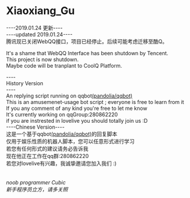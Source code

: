 # Xiaoxiang_Gu
----2019.01.24    更新----</br>
----updated 2019.01.24----</br>
腾讯现已关闭WebQQ接口，项目已经停止。后续可能考虑迁移至酷Q。</br>

It's a shame that WebQQ Interface has been shutdown by Tencent.</br>
This project is now shutdown.</br>
Maybe code will be tranplant to CoolQ Platform.</br>

----</br>
History Version</br>
----</br>
An replying script running on qqbot[(pandolia/qqbot)](https://github.com/pandolia/qqbot/)</br>
This is an amusemenet-usage bot script ; everyone is free to learn from it</br>
If you any comment of any kind you're free to let me know</br>
It's currently working on qqGroup:280862220 </br>
if you are instrested in lovelive you should totally join us :D</br>
----Chinese Version----</br>
这是一个基于qqbot[(pandolia/qqbot)](https://github.com/pandolia/qqbot/)的回复脚本</br>
仅用于娱乐性质的机器人脚本，您可以任意形式进行学习</br>
若您有任何形式的建议请务必告诉我</br>
现在他正在工作在qq群:280862220</br>
若您对lovelive有兴趣，我诚挚邀请您加入我们 :)</br>
</br>
</br>
*noob programmer Cubic</br>
新手程序员立方，请多关照*</br>
